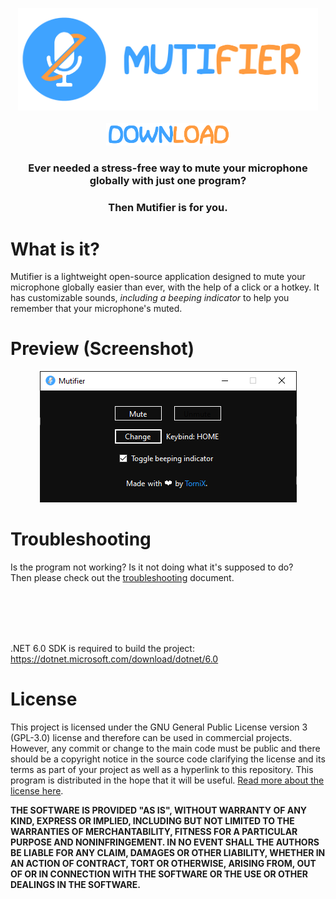 <p align="center">
<img src="https://github.com/TorniX0/Mutifier/raw/main/header.png" width="480" height="163.84">
</br>
</br>
<a href="https://github.com/TorniX0/Mutifier/releases/latest" target="_blank">
<img src="https://github.com/TorniX0/Mutifier/raw/main/download.png" width="197.5" height="36.66666666666667">
</a>
</p>

<h3 align="center">Ever needed a stress-free way to mute your microphone globally with just one program?</h3>
<h3 align="center">Then Mutifier is for you.</h3>

# What is it?
Mutifier is a lightweight open-source application designed to mute your microphone globally easier than ever, with the help of a click or a hotkey. It has customizable sounds, *including a beeping indicator* to help you remember that your microphone's muted.

# Preview (Screenshot)
<p align="center">
<img src="https://github.com/TorniX0/Mutifier/raw/main/showcase.png" width="411" height="210">
</p>

# Troubleshooting
Is the program not working? Is it not doing what it's supposed to do? </br>
Then please check out the [troubleshooting](TROUBLESHOOTING.md) document.

</br>
</br>
</br>
</br>

.NET 6.0 SDK is required to build the project: https://dotnet.microsoft.com/download/dotnet/6.0

# License
This project is licensed under the GNU General Public License version 3 (GPL-3.0) license and therefore can be used in commercial projects. However, any commit or change to the main code must be public and there should be a copyright notice in the source code clarifying the license and its terms as part of your project as well as a hyperlink to this repository. This program is distributed in the hope that it will be useful. [Read more about the license here](LICENSE.md).

**THE SOFTWARE IS PROVIDED "AS IS", WITHOUT WARRANTY OF ANY KIND, EXPRESS OR IMPLIED, INCLUDING BUT NOT LIMITED TO THE WARRANTIES OF MERCHANTABILITY, FITNESS FOR A PARTICULAR PURPOSE AND NONINFRINGEMENT. IN NO EVENT SHALL THE AUTHORS BE LIABLE FOR ANY CLAIM, DAMAGES OR OTHER LIABILITY, WHETHER IN AN ACTION OF CONTRACT, TORT OR OTHERWISE, ARISING FROM, OUT OF OR IN CONNECTION WITH THE SOFTWARE OR THE USE OR OTHER DEALINGS IN THE SOFTWARE.**

